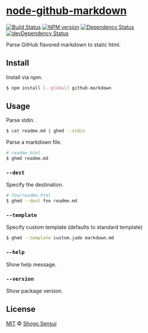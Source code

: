 # [node-github-markdown](https://npmjs.org/package/github-markdown)

[![Build Status](https://travis-ci.org/1000ch/node-github-markdown.svg?branch=master)](https://travis-ci.org/1000ch/node-github-markdown)
[![NPM version](https://badge.fury.io/js/github-markdown.svg)](http://badge.fury.io/js/github-markdown)
[![Dependency Status](https://david-dm.org/1000ch/node-github-markdown.svg)](https://david-dm.org/1000ch/node-github-markdown)
[![devDependency Status](https://david-dm.org/1000ch/node-github-markdown/dev-status.svg)](https://david-dm.org/1000ch/node-github-markdown#info=devDependencies)

Parse GitHub flavored markdown to static html.

## Install

Install via npm.

```bash
$ npm install [--global] github-markdown
```

## Usage

Parse stdin.

```bash
$ cat readme.md | ghmd --stdin
```

Parse a markdown file.

```bash
# readme.html
$ ghmd readme.md
```

### `--dest`

Specify the destination.

```bash
# foo/readme.html
$ ghmd --dest foo readme.md
```

### `--template`

Specify custom template (defaults to standard template)

```bash
$ ghmd --template custom.jade markdown.md
```

### `--help`

Show help message.

### `--version`

Show package version.

## License

[MIT](https://1000ch.mit-license.org) © [Shogo Sensui](https://github.com/1000ch)
